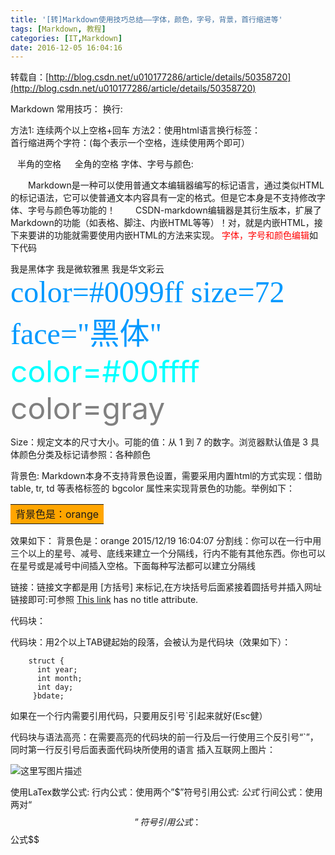 ```yaml
---
title: '[转]Markdown使用技巧总结——字体，颜色，字号，背景，首行缩进等'
tags: [Markdown, 教程]
categories: [IT,Markdown]
date: 2016-12-05 16:04:16
---
```


转载自：[http://blog.csdn.net/u010177286/article/details/50358720](http://blog.csdn.net/u010177286/article/details/50358720)

Markdown 常用技巧：
换行:    

方法1: 连续两个以上空格+回车
方法2：使用html语言换行标签：<br/>
首行缩进两个字符：(每个表示一个空格，连续使用两个即可）

&ensp; 半角的空格
&emsp; 全角的空格
字体、字号与颜色:

  Markdown是一种可以使用普通文本编辑器编写的标记语言，通过类似HTML的标记语法，它可以使普通文本内容具有一定的格式。但是它本身是不支持修改字体、字号与颜色等功能的！
  CSDN-markdown编辑器是其衍生版本，扩展了Markdown的功能（如表格、脚注、内嵌HTML等等）！对，就是内嵌HTML，接下来要讲的功能就需要使用内嵌HTML的方法来实现。
<font color=#ff0000>字体，字号和颜色编辑</font>如下代码

<font face="黑体">我是黑体字</font>
<font face="微软雅黑">我是微软雅黑</font>
<font face="STCAIYUN">我是华文彩云</font>
<font color=#0099ff size=7 face="黑体">color=#0099ff size=72 face="黑体"</font>
<font color=#00ffff size=72>color=#00ffff</font>
<font color=gray size=72>color=gray</font>

Size：规定文本的尺寸大小。可能的值：从 1 到 7 的数字。浏览器默认值是 3
具体颜色分类及标记请参照：各种颜色

背景色:
Markdown本身不支持背景色设置，需要采用内置html的方式实现：借助 table, tr, td 等表格标签的 bgcolor 属性来实现背景色的功能。举例如下：

<table><tr><td bgcolor=orange>背景色是：orange</td></tr></table>
效果如下：
背景色是：orange
2015/12/19 16:04:07
分割线：你可以在一行中用三个以上的星号、减号、底线来建立一个分隔线，行内不能有其他东西。你也可以在星号或是减号中间插入空格。下面每种写法都可以建立分隔线

链接：链接文字都是用 [方括号] 来标记,在方块括号后面紧接着圆括号并插入网址链接即可:可参照
[This link](http://example.NET/) has no title attribute.

代码块：

代码块：用2个以上TAB键起始的段落，会被认为是代码块（效果如下）：

		struct {
		  int year;
		  int month;
		  int day;
		 }bdate;
如果在一个行内需要引用代码，只要用反引号`引起来就好(Esc健）

代码块与语法高亮：在需要高亮的代码块的前一行及后一行使用三个反引号“`”，同时第一行反引号后面表面代码块所使用的语言
插入互联网上图片：

![这里写图片描述](http://img3.douban.com/mpic/s1108264.jpg)

使用LaTex数学公式:
行内公式：使用两个”$”符号引用公式: $公式$
行间公式：使用两对“$$”符号引用公式： $$公式$$ 
